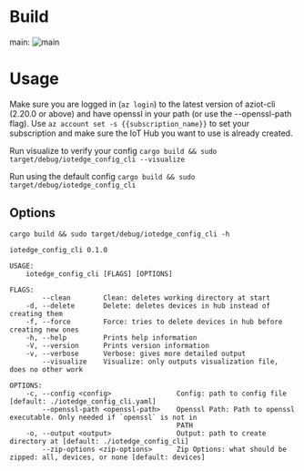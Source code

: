 # Build
main: ![main](https://github.com/Azure-Samples/iotedge_config_cli/actions/workflows/rust.yml/badge.svg)

# Usage
Make sure you are logged in (`az login`) to the latest version of aziot-cli (2.20.0 or above) and have openssl in your path (or use the --openssl-path flag). Use `az account set -s {{subscription_name}}` to set your subscription and make sure the IoT Hub you want to use is already created.

Run visualize to verify your config
`cargo build && sudo target/debug/iotedge_config_cli --visualize`

Run using the default config
`cargo build && sudo target/debug/iotedge_config_cli`

## Options
`cargo build && sudo target/debug/iotedge_config_cli -h`
```
iotedge_config_cli 0.1.0

USAGE:
    iotedge_config_cli [FLAGS] [OPTIONS]

FLAGS:
        --clean        Clean: deletes working directory at start
    -d, --delete       Delete: deletes devices in hub instead of creating them
    -f, --force        Force: tries to delete devices in hub before creating new ones
    -h, --help         Prints help information
    -V, --version      Prints version information
    -v, --verbose      Verbose: gives more detailed output
        --visualize    Visualize: only outputs visualization file, does no other work

OPTIONS:
    -c, --config <config>                Config: path to config file [default: ./iotedge_config_cli.yaml]
        --openssl-path <openssl-path>    Openssl Path: Path to openssl executable. Only needed if `openssl` is not in
                                         PATH
    -o, --output <output>                Output: path to create directory at [default: ./iotedge_config_cli]
        --zip-options <zip-options>      Zip Options: what should be zipped: all, devices, or none [default: devices]
```
